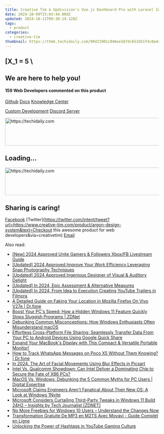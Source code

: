 ```yaml
---
title: Creative Tim & Updivision's Vue.js Dashboard Pro with Laravel Integration
date: 2024-10-09T15:03:44.068Z
updated: 2024-10-11T09:38:19.128Z
tags:
  - product
categories:
  - creative-tim
thumbnail: https://thmb.techidaily.com/99d21901c046ee167dc651651f4c0a4a5fcaa0180bc67e42c2265df29bcc90c2.png
---
```


## \[X_1 = 5 \

## We are here to help you!

#### 159 Web Developers commented on this product

[Github](https://github.com/creativetimofficial/argon-design-system) [Docs](https://tools.techidaily.com/creative-tim/products/) [Knowledge Center](https://tools.techidaily.com/creative-tim/products/) 

[Custom Development](https://tools.techidaily.com/creative-tim/products/) [Discord Server](https://discord.com/invite/FhCJCaHdQa) 

<!-- affiliate ads begin -->
<a href="https://aligracehair.sjv.io/c/5597632/1886073/19272" target="_top" id="1886073">
  <img src="//a.impactradius-go.com/display-ad/19272-1886073" border="0" alt="https://techidaily.com" width="728" height="90"/>
</a>
<img height="0" width="0" src="https://aligracehair.sjv.io/i/5597632/1886073/19272" style="position:absolute;visibility:hidden;" border="0" />
<!-- affiliate ads end -->

## Loading...

<!-- affiliate ads begin -->
<a href="https://bluettiit.sjv.io/c/5597632/2148129/17093" target="_top" id="2148129">
  <img src="//a.impactradius-go.com/display-ad/17093-2148129" border="0" alt="https://techidaily.com" width="728" height="90"/>
</a>
<img height="0" width="0" src="https://bluettiit.sjv.io/i/5597632/2148129/17093" style="position:absolute;visibility:hidden;" border="0" />
<!-- affiliate ads end -->

## Sharing is caring!

[Facebook](https://www.facebook.com/sharer/sharer.php?u=https://www.creative-tim.com/product/argon-design-system?src=sdkpreparse) [Twitter](https://twitter.com/intent/tweet?url=https://www.creative-tim.com/product/argon-design-system&text=Checkout this awesome product for web developers&via=creativetim) [Email](https://tools.techidaily.com/creative-tim/products/)

<ins class="adsbygoogle"
     style="display:block"
     data-ad-format="autorelaxed"
     data-ad-client="ca-pub-7571918770474297"
     data-ad-slot="1223367746"></ins>

<ins class="adsbygoogle"
     style="display:block"
     data-ad-client="ca-pub-7571918770474297"
     data-ad-slot="8358498916"
     data-ad-format="auto"
     data-full-width-responsive="true"></ins>

<span class="atpl-alsoreadstyle">Also read:</span>
<div><ul>
<li><a href="https://facebook-clips.techidaily.com/new-2024-approved-unite-gamers-and-followers-xboxfb-livestream-guide/"><u>[New] 2024 Approved Unite Gamers & Followers Xbox/FB Livestream Guide</u></a></li>
<li><a href="https://snapchat-videos.techidaily.com/updated-2024-approved-improve-your-work-efficiency-leveraging-snap-photography-techniques/"><u>[Updated] 2024 Approved Improve Your Work Efficiency Leveraging Snap Photography Techniques</u></a></li>
<li><a href="https://youtube-web.techidaily.com/ed-2024-approved-ingenious-designer-of-visual-and-auditory-delight/"><u>[Updated] 2024 Approved Ingenious Designer of Visual & Auditory Delight</u></a></li>
<li><a href="https://fox-info.techidaily.com/updated-in-2024-epic-assessment-and-alternative-measures/"><u>[Updated] In 2024, Epic Assessment & Alternative Measures</u></a></li>
<li><a href="https://youtube-lab.techidaily.com/ed-in-2024-from-idea-to-execution-creating-youtube-trailers-in-filmora/"><u>[Updated] In 2024, From Idea to Execution Creating YouTube Trailers in Filmora</u></a></li>
<li><a href="https://location-fake.techidaily.com/a-detailed-guide-on-faking-your-location-in-mozilla-firefox-on-vivo-v27e-drfone-by-drfone-virtual-android/"><u>A Detailed Guide on Faking Your Location in Mozilla Firefox On Vivo V27e | Dr.fone</u></a></li>
<li><a href="https://win-unique.techidaily.com/boost-your-pcs-speed-how-a-hidden-windows-11-feature-quickly-stops-sluggish-programs-zdnet/"><u>Boost Your PC's Speed: How a Hidden Windows 11 Feature Quickly Stops Sluggish Programs | ZDNet</u></a></li>
<li><a href="https://win-unique.techidaily.com/debunking-common-misconceptions-how-windows-enthusiasts-often-misunderstand-macos/"><u>Debunking Common Misconceptions: How Windows Enthusiasts Often Misunderstand macOS</u></a></li>
<li><a href="https://win-unique.techidaily.com/effortless-cross-platform-file-sharing-seamlessly-transfer-data-from-your-pc-to-android-devices-using-google-quick-share/"><u>Effortless Cross-Platform File Sharing: Seamlessly Transfer Data From Your PC to Android Devices Using Google Quick Share</u></a></li>
<li><a href="https://win-unique.techidaily.com/expand-your-macbooks-display-with-this-compact-and-versatile-portable-monitor/"><u>Expand Your MacBook's Display with This Compact & Versatile Portable Monitor!</u></a></li>
<li><a href="https://android-location-track.techidaily.com/how-to-track-whatsapp-messages-on-poco-x5-without-them-knowing-drfone-by-drfone-virtual-android/"><u>How to Track WhatsApp Messages on Poco X5 Without Them Knowing? | Dr.fone</u></a></li>
<li><a href="https://fox-hovers.techidaily.com/in-2024-the-art-of-facial-movements-using-blur-effects-in-picsart/"><u>In 2024, The Art of Facial Movements Using Blur Effects in Picsart</u></a></li>
<li><a href="https://win-unique.techidaily.com/intel-vs-qualcomm-showdown-can-intel-deliver-a-dominating-chip-to-secure-the-fate-of-x86-pcs/"><u>Intel Vs. Qualcomm Showdown: Can Intel Deliver a Dominating Chip to Secure the Fate of X86 PCs?</u></a></li>
<li><a href="https://win-unique.techidaily.com/macos-vs-windows-debunking-the-5-common-myths-for-pc-users-digital-expertise/"><u>MacOS Vs. Windows: Debunking the 5 Common Myths for PC Users | Digital Expertise</u></a></li>
<li><a href="https://win-unique.techidaily.com/microsoft-claims-engineers-arent-fanatical-about-their-new-os-a-look-at-windows-1nvite/"><u>Microsoft Claims Engineers Aren't Fanatical About Their New OS: A Look at Windows 1Nvite</u></a></li>
<li><a href="https://win-unique.techidaily.com/microsoft-considers-curtailing-third-party-tweaks-in-windows-11-build-24h2-insights-by-tech-journalist-zdnet/"><u>Microsoft Considers Curtailing Third-Party Tweaks in Windows 11 Build 24H2 – Insights by Tech Journalist [ZDNET]</u></a></li>
<li><a href="https://win-unique.techidaily.com/no-more-freebies-for-windows-10-users-understand-the-changes-now/"><u>No More Freebies for Windows 10 Users – Understand the Changes Now</u></a></li>
<li><a href="https://some-guidance.techidaily.com/transformation-gratuite-de-mp3-en-m2ts-avec-movavi-guide-complet-en-ligne/"><u>Transformation Gratuite De MP3 en M2TS Avec Movavi - Guide Complet en Ligne</u></a></li>
<li><a href="https://youtube-clips.techidaily.com/unlocking-the-power-of-hashtags-in-youtube-gaming-culture/"><u>Unlocking the Power of Hashtags in YouTube Gaming Culture</u></a></li>
</ul></div>

